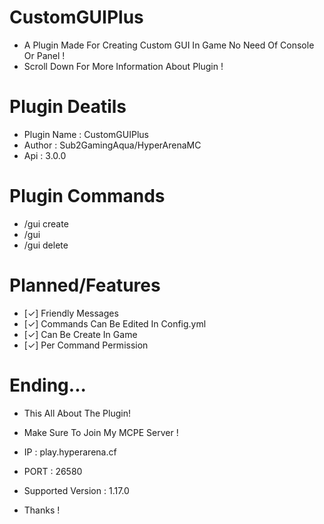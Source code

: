 # CustomGUIPlus
- A Plugin Made For Creating Custom GUI In Game No Need Of Console Or Panel !
- Scroll Down For More Information About Plugin !

# Plugin Deatils
- Plugin Name : CustomGUIPlus
- Author : Sub2GamingAqua/HyperArenaMC
- Api : 3.0.0

# Plugin Commands
- /gui create <name>
- /gui <name>
- /gui delete <name>

# Planned/Features
- [✓] Friendly Messages
- [✓] Commands Can Be Edited In Config.yml
- [✓] Can Be Create In Game
- [✓] Per Command Permission

# Ending...
- This All About The Plugin!
- Make Sure To Join My MCPE Server !
- IP : play.hyperarena.cf
- PORT : 26580
- Supported Version : 1.17.0

- Thanks !
